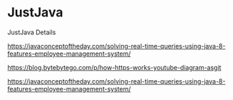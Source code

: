 # JustJava
JustJava Details

https://javaconceptoftheday.com/solving-real-time-queries-using-java-8-features-employee-management-system/

https://blog.bytebytego.com/p/how-https-works-youtube-diagram-asgit

https://javaconceptoftheday.com/solving-real-time-queries-using-java-8-features-employee-management-system/
